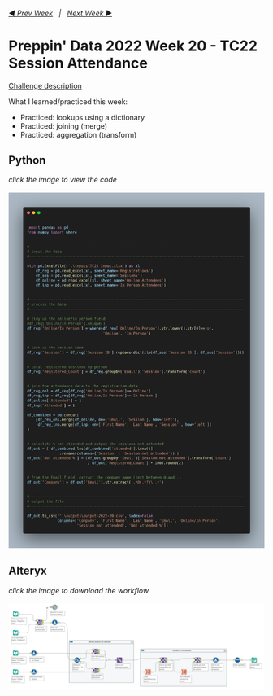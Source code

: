 <h6><a href="..\preppin-data-2022-19\README.md">◀  Prev Week</a>&nbsp;&nbsp;&nbsp;|&nbsp;&nbsp;&nbsp;<a href="..\preppin-data-2022-21\README.md">Next Week  ▶</a></h6>

# Preppin' Data 2022 Week 20 - TC22 Session Attendance

[Challenge description](https://preppindata.blogspot.com/2022/05/2022-week-20-tc22-session-attendance.html)

What I learned/practiced this week:
* Practiced: lookups using a dictionary
* Practiced: joining (merge)
* Practiced: aggregation (transform)

## Python
<i>click the image to view the code</i><br>
<br>
<a href="preppin-data-2022-20.py">
<img src="img-python-code-2022-20.png?raw=true" alt="Python code">
</a>

## Alteryx
<i>click the image to download the workflow</i><br>
<br>
<a href="preppin-data-2022-20.yxzp">
<img src="img-alteryx-2022-20.png?raw=true" alt="Alteryx workflow">
</a>
